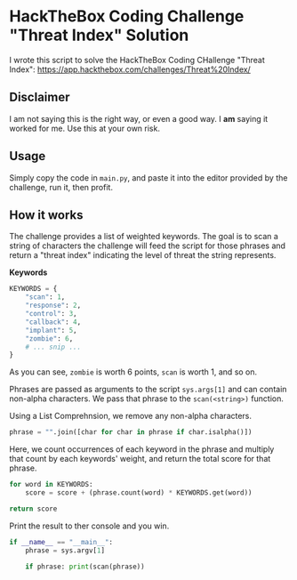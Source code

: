# HackTheBox Coding Challenge "Threat Index" Solution
I wrote this script to solve the HackTheBox Coding CHallenge "Threat Index":
https://app.hackthebox.com/challenges/Threat%20Index/


## Disclaimer
I am not saying this is the right way, or even a good way. I **am** saying it worked for me. Use this at your own risk.


## Usage
Simply copy the code in `main.py`, and paste it into the editor provided by the challenge, run it, then profit.


## How it works
The challenge provides a list of weighted keywords. The goal is to scan a string of characters the challenge will feed the script for those phrases and return a "threat index" indicating the level of threat the string represents.

**Keywords**
```python
KEYWORDS = {
    "scan": 1,
    "response": 2,
    "control": 3,
    "callback": 4,
    "implant": 5,
    "zombie": 6,
    # ... snip ...
}
```
As you can see, `zombie` is worth 6 points, `scan` is worth 1, and so on.

Phrases are passed as arguments to the script `sys.args[1]` and can contain non-alpha characters. We pass that phrase to the `scan(<string>)` function.

Using a List Comprehnsion, we remove any non-alpha characters.
```python
phrase = "".join([char for char in phrase if char.isalpha()])
```

Here, we count occurrences of each keyword in the phrase and multiply that count by each keywords' weight, and return the total score for that phrase.
```python
for word in KEYWORDS:
    score = score + (phrase.count(word) * KEYWORDS.get(word))

return score
```

Print the result to ther console and you win.
```python
if __name__ == "__main__":
    phrase = sys.argv[1]

    if phrase: print(scan(phrase))
```

